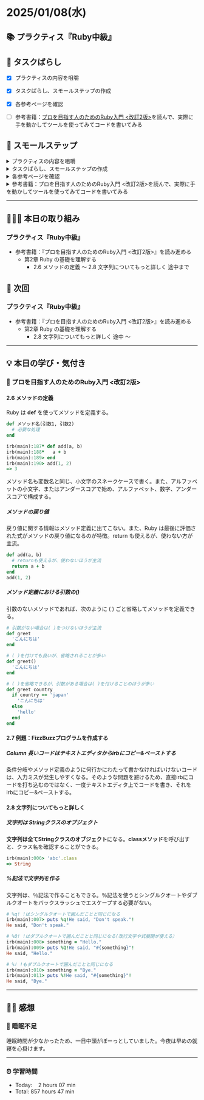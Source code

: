 # 2025/01/08(水)
## 📚 プラクティス『Ruby中級』


## 🧩 タスクばらし
- [x] プラクティスの内容を咀嚼
- [x] タスクばらし、スモールステップの作成
- [x] 各参考ページを確認
- [ ] 参考書籍：[プロを目指す人のためのRuby入門 <改訂2版>](https://www.amazon.co.jp/dp/4297124378/)を読んで、実際に手を動かしてツールを使ってみてコードを書いてみる


## 🐾 スモールステップ
<details><summary>プラクティスの内容を咀嚼</summary>

- [x] プラクティスの内容を咀嚼
</details>

<details><summary>タスクばらし、スモールステップの作成</summary>

- [x] タスクばらし、スモールステップの作成
</details>

<details><summary>各参考ページを確認</summary>

- [x] [学習を加速させるインデックス読書術](https://qiita.com/dkatsura/items/3364b293ed1451a66a8a)を再読
- [x] 動画：[著者自身が語る「プロを目指す人のためのRuby入門」の効果的な読み方](https://www.youtube.com/watch?v=qqqbHXarPO8)
</details>

<details><summary>参考書籍：プロを目指す人のためのRuby入門 <改訂2版>を読んで、実際に手を動かしてツールを使ってみてコードを書いてみる</summary>

- [x] 第1章  本書を読み進める前に
   - [x] 1.1 イントロダクション
   - [x] 1.2 本書の概要
   - [x] 1.3 Ruby について
   - [x] 1.4 Ruby のインストール
   - [x] 1.5 エディタ/IDE について
   - [x] 1.6 Ruby を動かしてみる
   - [x] 1.7 本書のサンプルコードについて
   - [x] 1.8 Ruby の公式リファレンスについて
   - [x] 1.9 この章のまとめ
- [ ] 第2章  Ruby の基礎を理解する
   - [x] 2.1 イントロダクション
   - [x] 2.2 Ruby に関する基礎知識
   - [x] 2.3 文字列
   - [x] 2.4 数値
   - [x] 2.5 真偽値と条件分岐
   - [x] 2.6 メソッドの定義
   - [x] 2.7 例題：FizzBuzzプログラムを作成する
   - [ ] 2.8 文字列についてもっと詳しく
   - [ ] 2.9 数値についてもっと詳しく
   - [ ] 2.10 真偽値と条件分岐についてもっと詳しく
   - [ ] 2.11 メソッド定義についてもっと詳しく
   - [ ] 2.12 そのほかの基礎知識
   - [ ] 2.13 この章のまとめ
- [ ] 第3章  テストを自動化する
   - [ ] 3.1 イントロダクション
   - [ ] 3.2 Minitest の基本
   - [ ] 3.3 FizzBuzzプログラムのテスト自動化
   - [ ] 3.4 この章のまとめ
- [ ] 第4章  配列や繰り返し処理を理解する
   - [ ] 4.1 イントロダクション
   - [ ] 4.2 配列
   - [ ] 4.3 ブロック
   - [ ] 4.4 ブロックを使う配列のメソッド
   - [ ] 4.5 範囲（Range）
   - [ ] 4.6 例題：RGB変換プログラムを作成する
   - [ ] 4.7 配列についてもっと詳しく
   - [ ] 4.8 ブロックについてもっと詳しく
   - [ ] 4.9 範囲（Range）についてもっと詳しく
   - [ ] 4.10 さまざまな繰り返し処理
   - [ ] 4.11 繰り返し処理用の制御構造
   - [ ] 4.12 この章のまとめ
- [ ] 第5章  ハッシュやシンボルを理解する
   - [ ] 5.1 イントロダクション
   - [ ] 5.2 ハッシュ
   - [ ] 5.3 シンボル
   - [ ] 5.4 続・ハッシュについて
   - [ ] 5.5 例題：長さの単位交換プログラムを作成する
   - [ ] 5.6 ハッシュとキーワード引数についてもっと詳しく
   - [ ] 5.7 シンボルについてもっと詳しく
   - [ ] 5.8 この章のまとめ
- [ ] 第6章  正規表現を理解する
   - [ ] 6.1 イントロダクション
   - [ ] 6.2 正規表現って何？
   - [ ] 6.3 Ruby における正規表現オブジェクト
   - [ ] 6.4 例題：Ruby のハッシュ記法を変換する
   - [ ] 6.5 正規表現オブジェクトについてもっと詳しく
   - [ ] 6.6 この章のまとめ
- [ ] 第7章  クラスの作成を理解する
   - [ ] 7.1 イントロダクション
   - [ ] 7.2 オブジェクト指向プログラミングの基礎知識
   - [ ] 7.3 クラスの定義
   - [ ] 7.4 例題：改札機プログラムの作成
   - [ ] 7.5 selfキーワード
   - [ ] 7.6 クラスの継承
   - [ ] 7.7 メソッドの可視性
   - [ ] 7.8 定数についてもっと詳しく
   - [ ] 7.9 さまざまな種類の変数
   - [ ] 7.10 クラス定義や Ruby の言語使用に関する高度な話題
   - [ ] 7.11 この章のまとめ
- [ ] 第8章  モジュールを理解する
   - [ ] 8.1 イントロダクション
   - [ ] 8.2 モジュールの概要
   - [ ] 8.3 モジュールを利用したメソッド定義（include と extend）
   - [ ] 8.4 例題：rainbowメソッドの作成
   - [ ] 8.5 モジュールを利用したメソッド定義についてもっと詳しく
   - [ ] 8.6 モジュールを利用した名前空間の作成
   - [ ] 8.7 関数や定数を提供するモジュールの作成
   - [ ] 8.8 状態を保持するモジュールの作成
   - [ ] 8.9 モジュールに関する高度な話題
   - [ ] 8.10 この章のまとめ
- [ ] 第9章  例外処理を理解する
   - [ ] 9.1 イントロダクション
   - [ ] 9.2 例外の捕捉
   - [ ] 9.3 意図的に例外を発生させる
   - [ ] 9.4 例外処理のベストプラクティス
   - [ ] 9.5 例題：正規表現チェッカープログラムの作成
   - [ ] 9.6 例外処理についてもっと詳しく
   - [ ] 9.7 この章のまとめ
- [ ] 第10章  yield と Proc を理解する
   - [ ] 10.1 イントロダクション
   - [ ] 10.2 ブロックを利用するメソッドの定義と yield
   - [ ] 10.3 Procオブジェクト
   - [ ] 10.4 例題：ワードシンセサイザーの作成
   - [ ] 10.5 Procオブジェクトについてもっと詳しく
   - [ ] 10.6 この章のまとめ
- [ ] 第11章  パターンマッチを理解する
   - [ ] 11.1 イントロダクション
   - [ ] 11.2 パターンマッチの基本
   - [ ] 11.3 パターンマッチの利用パターン
   - [ ] 11.4 例題：ログフォーマッターの作成
   - [ ] 11.5 パターンマッチについてもっと詳しく
   - [ ] 11.6 この章のまとめ
- [ ] 第12章  Ruby のデバッグ技法を身につける
   - [ ] 12.1 イントロダクション
   - [ ] 12.2 バックトレースの読み方
   - [ ] 12.3 よく発生する例外クラスとその原因
   - [ ] 12.4 プログラムの途中経過を確認する
   - [ ] 12.5 汎用的なトラブルシューティング方法
   - [ ] 12.6 この章のまとめ
- [ ] 第13章  Ruby に関するその他のトピック
   - [ ] 13.1 イントロダクション
   - [ ] 13.2 日付や時刻の扱い
   - [ ] 13.3 ファイルやディレクトリの扱い
   - [ ] 13.4 特定の形式のファイルを読み書きする
   - [ ] 13.5 環境変数や起動時引数の取得
   - [ ] 13.6 非推奨機能を使ったときに警告を出力する
   - [ ] 13.7 eval、バッククオートリテラル、sendメソッド
   - [ ] 13.8 Rake
   - [ ] 13.9 gem と Bundler
   - [ ] 13.10 Ruby における型情報の定義と型検査（RBS、TypeProf、Steep）
   - [ ] 13.11 「Rails の中の Ruby」と「素の Ruby」の違い
   - [ ] 13.12 この章のまとめ

</details>


------------


## 🧑🏻‍💻 本日の取り組み
### プラクティス『Ruby中級』
- 参考書籍：『プロを目指す人のためのRuby入門 <改訂2版>』を読み進める
   - 第2章  Ruby の基礎を理解する
      - 2.6 メソッドの定義 〜 2.8 文字列についてもっと詳しく 途中まで

## 🎯 次回
### プラクティス『Ruby中級』
- 参考書籍：『プロを目指す人のためのRuby入門 <改訂2版>』を読み進める
   - 第2章  Ruby の基礎を理解する
      - 2.8 文字列についてもっと詳しく 途中 〜


------------


## 💡 本日の学び・気付き
### 🍒 プロを目指す人のためのRuby入門 <改訂2版>
#### 2.6 メソッドの定義
Ruby は **def** を使ってメソッドを定義する。
```ruby
def メソッド名(引数1, 引数2)
  # 必要な処理
end
```
```ruby
irb(main):187* def add(a, b)
irb(main):188*   a + b
irb(main):189> end
irb(main):190> add(1, 2)
=> 3
```
メソッド名も変数名と同じ、小文字のスネークケースで書く。また、アルファベットの小文字、またはアンダースコアで始め、アルファベット、数字、アンダースコアで構成する。

##### メソッドの戻り値
戻り値に関する情報はメソッド定義に出てこない。また、Ruby は最後に評価された式がメソッドの戻り値になるのが特徴。return も使えるが、使わない方が主流。
```ruby
def add(a, b)
  # returnも使えるが、使わないほうが主流
  return a + b
end
add(1, 2)
```

##### メソッド定義における引数の()
引数のないメソッドであれば、次のように ( ) ごと省略してメソッドを定義できる。
```ruby
# 引数がない場合は( )をつけないほうが主流
def greet
  'こんにちは'
end

# ( )を付けても良いが、省略されることが多い
def greet()
  'こんにちは'
end

# ( )を省略できるが、引数がある場合は( )を付けることのほうが多い
def greet country
  if country == 'japan'
    'こんにちは'
  else
    'hello'
  end
end
```

#### 2.7 例題：FizzBuzzプログラムを作成する
##### Column 長いコードはテキストエディタからirbにコピー&ペーストする
条件分岐やメソッド定義のように何行かにわたって書かなければいけないコードは、入力ミスが発生しやすくなる。そのような問題を避けるため、直接irbにコードを打ち込むのではなく、一度テキストエディタ上でコードを書き、それをirbにコピー&ペーストする。

#### 2.8 文字列についてもっと詳しく
##### 文字列は Stringクラスのオブジェクト
**文字列は全てStringクラスのオブジェクト**になる。**classメソッド**を呼び出すと、クラス名を確認することができる。
```ruby
irb(main):006> 'abc'.class
=> String
```

##### %記法で文字列を作る
文字列は、％記法で作ることもできる。％記法を使うとシングルクオートやダブルクオートをバックスラッシュでエスケープする必要がない。
```ruby
# %q! !はシングルクオートで囲んだことと同じになる
irb(main):007> puts %q!He said, "Don't speak."!
He said, "Don't speak."

# %Q! !はダブルクオートで囲んだことと同じになる(改行文字や式展開が使える）
irb(main):008> something = "Hello."
irb(main):009> puts %Q!He said, "#{something}"!
He said, "Hello."

# %! !もダブルクオートで囲んだことと同じになる
irb(main):010> something = "Bye."
irb(main):011> puts %!He said, "#{something}"!
He said, "Bye."
```

------------


## ✍🏻 感想
### 🍒 睡眠不足
睡眠時間が少なかったため、一日中頭がぼーっとしていました。今夜は早めの就寝を心掛けます。


------------


### ⏰ 学習時間
- Today:&nbsp;&nbsp;&nbsp; 2 hours 07 min
- Total: 857 hours 47 min
